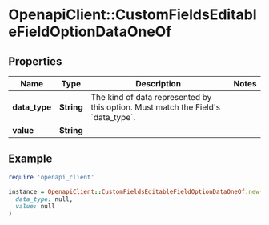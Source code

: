 # OpenapiClient::CustomFieldsEditableFieldOptionDataOneOf

## Properties

| Name | Type | Description | Notes |
| ---- | ---- | ----------- | ----- |
| **data_type** | **String** | The kind of data represented by this option. Must match the Field&#39;s &#x60;data_type&#x60;. |  |
| **value** | **String** |  |  |

## Example

```ruby
require 'openapi_client'

instance = OpenapiClient::CustomFieldsEditableFieldOptionDataOneOf.new(
  data_type: null,
  value: null
)
```

